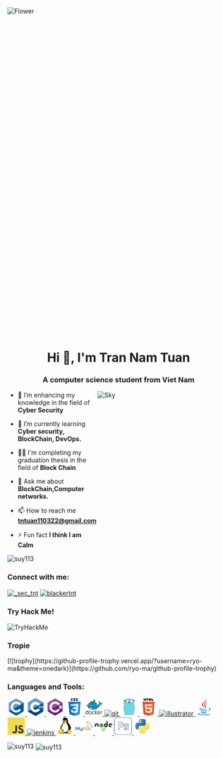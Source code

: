 <img style="display: block; margin-left: auto; margin-right: auto;"  width ="836" height = "736" alt="Flower" src="https://i.pinimg.com/originals/ea/e1/a1/eae1a12ef7d7b217a1f089f0b2e72ac0.jpg">



<h1 align="center">Hi 👋, I'm Tran Nam Tuan</h1>
<h3 align="center">A computer science student from Viet Nam</h3>
<img align="right" alt="Sky" width = "300" height = "500" src="https://i.pinimg.com/564x/11/d4/36/11d436eb7da6669e0e14b6236385a357.jpg">


- 🔭 I’m enhancing my knowledge in the field of **Cyber Security**

- 🌱 I’m currently learning **Cyber security, BlockChain, DevOps.**

- 👨‍🎓 I'm completing my graduation thesis in the field of **Block Chain**

- 💬 Ask me about **BlockChain,Computer networks.**

- 📫 How to reach me **tntuan110322@gmail.com**

- ⚡ Fun fact **I think I am Calm**
<p align="left"> <img src="https://komarev.com/ghpvc/?username=suy113&label=Profile%20views&color=0e75b6&style=flat" alt="suy113" /> </p>

<h3 align="left">Connect with me:</h3>
<p align="left">
<a href="https://instagram.com/_sec_tnt" target="blank"><img align="center" src="https://raw.githubusercontent.com/rahuldkjain/github-profile-readme-generator/master/src/images/icons/Social/instagram.svg" alt="_sec_tnt" height="30" width="40" /></a>
<a href="https://www.facebook.com/blackertnt" target="blank"><img align="center" src="https://raw.githubusercontent.com/rahuldkjain/github-profile-readme-generator/master/src/images/icons/Social/facebook.svg" alt="blackertnt" height="30" width="40" /></a>
</p>
<h3 align= "left"> Try Hack Me! </h3>
<img src="https://tryhackme-badges.s3.amazonaws.com/SUYYUS.png" alt="TryHackMe">
<h3 align= "left"> Tropie </h3>
[![trophy](https://github-profile-trophy.vercel.app/?username=ryo-ma&theme=onedark)](https://github.com/ryo-ma/github-profile-trophy)

<h3 align="left">Languages and Tools:</h3>
<p align="left"> <a href="https://www.cprogramming.com/" target="_blank" rel="noreferrer"> <img src="https://raw.githubusercontent.com/devicons/devicon/master/icons/c/c-original.svg" alt="c" width="40" height="40"/> </a> <a href="https://www.w3schools.com/cpp/" target="_blank" rel="noreferrer"> <img src="https://raw.githubusercontent.com/devicons/devicon/master/icons/cplusplus/cplusplus-original.svg" alt="cplusplus" width="40" height="40"/> </a> <a href="https://www.w3schools.com/cs/" target="_blank" rel="noreferrer"> <img src="https://raw.githubusercontent.com/devicons/devicon/master/icons/csharp/csharp-original.svg" alt="csharp" width="40" height="40"/> </a> <a href="https://www.w3schools.com/css/" target="_blank" rel="noreferrer"> <img src="https://raw.githubusercontent.com/devicons/devicon/master/icons/css3/css3-original-wordmark.svg" alt="css3" width="40" height="40"/> </a> <a href="https://www.docker.com/" target="_blank" rel="noreferrer"> <img src="https://raw.githubusercontent.com/devicons/devicon/master/icons/docker/docker-original-wordmark.svg" alt="docker" width="40" height="40"/> </a> <a href="https://git-scm.com/" target="_blank" rel="noreferrer"> <img src="https://www.vectorlogo.zone/logos/git-scm/git-scm-icon.svg" alt="git" width="40" height="40"/> </a> <a href="https://golang.org" target="_blank" rel="noreferrer"> <img src="https://raw.githubusercontent.com/devicons/devicon/master/icons/go/go-original.svg" alt="go" width="40" height="40"/> </a> <a href="https://www.w3.org/html/" target="_blank" rel="noreferrer"> <img src="https://raw.githubusercontent.com/devicons/devicon/master/icons/html5/html5-original-wordmark.svg" alt="html5" width="40" height="40"/> </a> <a href="https://www.adobe.com/in/products/illustrator.html" target="_blank" rel="noreferrer"> <img src="https://www.vectorlogo.zone/logos/adobe_illustrator/adobe_illustrator-icon.svg" alt="illustrator" width="40" height="40"/> </a> <a href="https://www.java.com" target="_blank" rel="noreferrer"> <img src="https://raw.githubusercontent.com/devicons/devicon/master/icons/java/java-original.svg" alt="java" width="40" height="40"/> </a> <a href="https://developer.mozilla.org/en-US/docs/Web/JavaScript" target="_blank" rel="noreferrer"> <img src="https://raw.githubusercontent.com/devicons/devicon/master/icons/javascript/javascript-original.svg" alt="javascript" width="40" height="40"/> </a> <a href="https://www.jenkins.io" target="_blank" rel="noreferrer"> <img src="https://www.vectorlogo.zone/logos/jenkins/jenkins-icon.svg" alt="jenkins" width="40" height="40"/> </a> <a href="https://www.linux.org/" target="_blank" rel="noreferrer"> <img src="https://raw.githubusercontent.com/devicons/devicon/master/icons/linux/linux-original.svg" alt="linux" width="40" height="40"/> </a> <a href="https://www.mysql.com/" target="_blank" rel="noreferrer"> <img src="https://raw.githubusercontent.com/devicons/devicon/master/icons/mysql/mysql-original-wordmark.svg" alt="mysql" width="40" height="40"/> </a> <a href="https://nodejs.org" target="_blank" rel="noreferrer"> <img src="https://raw.githubusercontent.com/devicons/devicon/master/icons/nodejs/nodejs-original-wordmark.svg" alt="nodejs" width="40" height="40"/> </a> <a href="https://www.photoshop.com/en" target="_blank" rel="noreferrer"> <img src="https://raw.githubusercontent.com/devicons/devicon/master/icons/photoshop/photoshop-line.svg" alt="photoshop" width="40" height="40"/> </a> <a href="https://www.python.org" target="_blank" rel="noreferrer"> <img src="https://raw.githubusercontent.com/devicons/devicon/master/icons/python/python-original.svg" alt="python" width="40" height="40"/> </a> </p>

<p><img align="left" src="https://github-readme-stats.vercel.app/api/top-langs?username=suy113&show_icons=true&locale=en&layout=compact" alt="suy113" /></p>

<p>&nbsp;<img align="center" src="https://github-readme-stats.vercel.app/api?username=suy113&show_icons=true&locale=en" alt="suy113" /></p>
